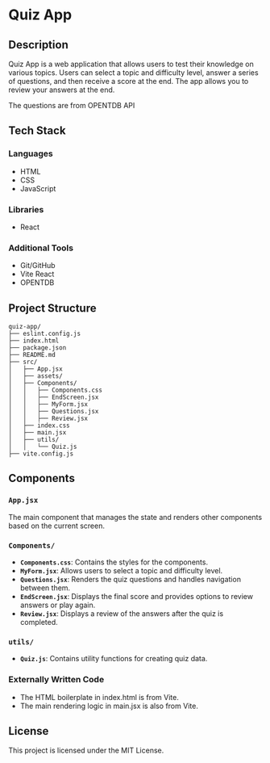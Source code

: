 # Quiz App

## Description
Quiz App is a web application that allows users to test their knowledge on various topics. Users can select a topic and difficulty level, answer a series of questions, and then receive a score at the end. The app allows you to review your answers at the end.

The questions are from OPENTDB API

## Tech Stack

### Languages
- HTML
- CSS
- JavaScript

### Libraries
- React

### Additional Tools
- Git/GitHub
- Vite React
- OPENTDB

## Project Structure
```plaintext
quiz-app/
├── eslint.config.js
├── index.html
├── package.json
├── README.md
├── src/
│   ├── App.jsx
│   ├── assets/
│   ├── Components/
│   │   ├── Components.css
│   │   ├── EndScreen.jsx
│   │   ├── MyForm.jsx
│   │   ├── Questions.jsx
│   │   ├── Review.jsx
│   ├── index.css
│   ├── main.jsx
│   ├── utils/
│   │   └── Quiz.js
├── vite.config.js
```

## Components

### `App.jsx`
The main component that manages the state and renders other components based on the current screen.

### `Components/`
- **`Components.css`**: Contains the styles for the components.
- **`MyForm.jsx`**: Allows users to select a topic and difficulty level.
- **`Questions.jsx`**: Renders the quiz questions and handles navigation between them.
- **`EndScreen.jsx`**: Displays the final score and provides options to review answers or play again.
- **`Review.jsx`**: Displays a review of the answers after the quiz is completed.

### `utils/`
- **`Quiz.js`**: Contains utility functions for creating quiz data.

### Externally Written Code
- The HTML boilerplate in index.html is from Vite.
- The main rendering logic in main.jsx is also from Vite.

## License
This project is licensed under the MIT License.



